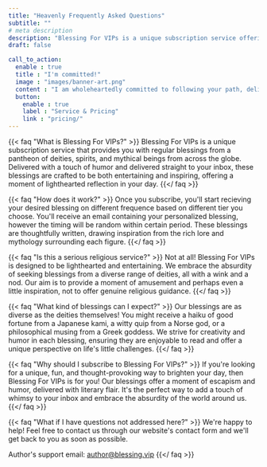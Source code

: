 ```yaml
---
title: "Heavenly Frequently Asked Questions"
subtitle: ""
# meta description
description: "Blessing For VIPs is a unique subscription service offering humorous blessings from a diverse pantheon of deities, spirits, and mythical beings. Delivered straight to your inbox, these blessings are crafted to be both entertaining and inspiring, providing a moment of lighthearted reflection in your day."
draft: false

call_to_action:
  enable : true
  title : "I'm committed!"
  image : "images/banner-art.png"
  content : "I am wholeheartedly committed to following your path, delighting in your divine glory and blessings."
  button:
    enable : true
    label : "Service & Pricing"
    link : "pricing/"
---
```



{{< faq "What is Blessing For VIPs?" >}}
Blessing For VIPs is a unique subscription service that provides you with regular blessings from a pantheon of deities, spirits, and mythical beings from across the globe. Delivered with a touch of humor and delivered straight to your inbox, these blessings are crafted to be both entertaining and inspiring, offering a moment of lighthearted reflection in your day.
{{</ faq >}}

{{< faq "How does it work?" >}}
Once you subscribe, you'll start recieving your desired blessing on different frequence based on different tier you choose. You'll receive an email containing your personalized blessing, however the timing will be random within certain period. These blessings are thoughtfully written, drawing inspiration from the rich lore and mythology surrounding each figure.
{{</ faq >}}

{{< faq "Is this a serious religious service?" >}}
Not at all! Blessing For VIPs is designed to be lighthearted and entertaining. We embrace the absurdity of seeking blessings from a diverse range of deities, all with a wink and a nod. Our aim is to provide a moment of amusement and perhaps even a little inspiration, not to offer genuine religious guidance.
{{</ faq >}}

{{< faq "What kind of blessings can I expect?" >}}
Our blessings are as diverse as the deities themselves! You might receive a haiku of good fortune from a Japanese kami, a witty quip from a Norse god, or a philosophical musing from a Greek goddess. We strive for creativity and humor in each blessing, ensuring they are enjoyable to read and offer a unique perspective on life's little challenges.
{{</ faq >}}

{{< faq "Why should I subscribe to Blessing For VIPs?" >}}
 If you're looking for a unique, fun, and thought-provoking way to brighten your day, then Blessing For VIPs is for you! Our blessings offer a moment of escapism and humor, delivered with literary flair. It's the perfect way to add a touch of whimsy to your inbox and embrace the absurdity of the world around us.
{{</ faq >}}

{{< faq "What if I have questions not addressed here?" >}}
We're happy to help! Feel free to contact us through our website's contact form and we'll get back to you as soon as possible.

Author's support email: author@blessing.vip
{{</ faq >}}
